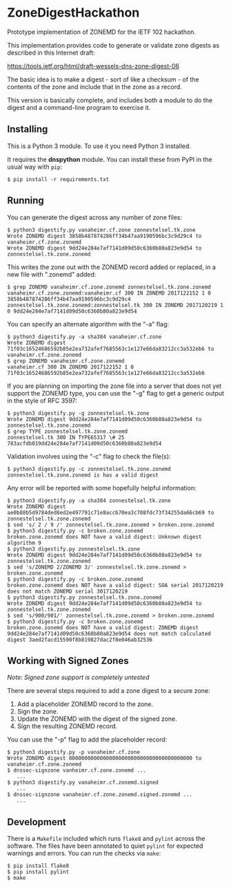 # ZoneDigestHackathon
Prototype implementation of ZONEMD for the IETF 102 hackathon.

This implementation provides code to generate or validate zone digests
as described in this Internet draft:

https://tools.ietf.org/html/draft-wessels-dns-zone-digest-06

The basic idea is to make a digest - sort of like a checksum - of the
contents of the zone and include that in the zone as a record.

This version is basically complete, and includes both a module to do
the digest and a command-line program to exercise it.

## Installing

This is a Python 3 module. To use it you need Python 3 installed.

It requires the **dnspython** module. You can install
these from PyPI in the usual way with `pip`:

```
$ pip install -r requirements.txt
```

## Running

You can generate the digest across any number of zone files:

```
$ python3 digestify.py vanaheimr.cf.zone zonnestelsel.tk.zone
Wrote ZONEMD digest 3858b487874286ff34b47aa9190596bc3c9d29c4 to vanaheimr.cf.zone.zonemd
Wrote ZONEMD digest 9dd24e284e7af7141d09d50c6360b80a823e9d54 to zonnestelsel.tk.zone.zonemd
```

This writes the zone out with the ZONEMD record added or replaced, in
a new file with ".zonemd" added:

```
$ grep ZONEMD vanaheimr.cf.zone.zonemd zonnestelsel.tk.zone.zonemd
vanaheimr.cf.zone.zonemd:vanaheimr.cf 300 IN ZONEMD 2017122152 1 0 3858b487874286ff34b47aa9190596bc3c9d29c4
zonnestelsel.tk.zone.zonemd:zonnestelsel.tk 300 IN ZONEMD 2017120219 1 0 9dd24e284e7af7141d09d50c6360b80a823e9d54
```

You can specify an alternate algorithm with the "-a" flag:

```
$ python3 digestify.py -a sha384 vanaheimr.cf.zone
Wrote ZONEMD digest 71f03c16524686592b85e2ea732afef7685563c1e127e66da83212cc3a532eb6 to vanaheimr.cf.zone.zonemd
$ grep ZONEMD vanaheimr.cf.zone.zonemd
vanaheimr.cf 300 IN ZONEMD 2017122152 1 0 71f03c16524686592b85e2ea732afef7685563c1e127e66da83212cc3a532eb6
```

If you are planning on importing the zone file into a server that does
not yet support the ZONEMD type, you can use the "-g" flag to get a
generic output in the style of RFC 3597:

```
$ python3 digestify.py -g zonnestelsel.tk.zone
Wrote ZONEMD digest 9dd24e284e7af7141d09d50c6360b80a823e9d54 to zonnestelsel.tk.zone.zonemd
$ grep TYPE zonnestelsel.tk.zone.zonemd
zonnestelsel.tk 300 IN TYPE65317 \# 25 783acfdb019dd24e284e7af7141d09d50c6360b80a823e9d54
```

Validation involves using the "-c" flag to check the file(s):

```
$ python3 digestify.py -c zonnestelsel.tk.zone.zonemd
zonnestelsel.tk.zone.zonemd is has a valid digest
```

Any error will be reported with some hopefully helpful information:

```
$ python3 digestify.py -a sha384 zonnestelsel.tk.zone
Wrote ZONEMD digest ae0b88b5d9784ded8ed2e497791c71e8accb70ea3c708fdc73f34255da66cb69 to zonnestelsel.tk.zone.zonemd
$ sed 's/ 2 / 9 /' zonnestelsel.tk.zone.zonemd > broken.zone.zonemd
$ python3 digestify.py -c broken.zone.zonemd
broken.zone.zonemd does NOT have a valid digest: Unknown digest algorithm 9
$ python3 digestify.py zonnestelsel.tk.zone
Wrote ZONEMD digest 9dd24e284e7af7141d09d50c6360b80a823e9d54 to zonnestelsel.tk.zone.zonemd
$ sed 's/ZONEMD 2/ZONEMD 3/' zonnestelsel.tk.zone.zonemd > broken.zone.zonemd
$ python3 digestify.py -c broken.zone.zonemd
broken.zone.zonemd does NOT have a valid digest: SOA serial 2017120219 does not match ZONEMD serial 3017120219
$ python3 digestify.py zonnestelsel.tk.zone.zonemd
Wrote ZONEMD digest 9dd24e284e7af7141d09d50c6360b80a823e9d54 to zonnestelsel.tk.zone.zonemd
$ sed 's/900/901/' zonnestelsel.tk.zone.zonemd > broken.zone.zonemd
$ python3 digestify.py -c broken.zone.zonemd
broken.zone.zonemd does NOT have a valid digest: ZONEMD digest 9dd24e284e7af7141d09d50c6360b80a823e9d54 does not match calculated digest 3aed2facd15590f8b819827dac2f8e046ab32536
```

## Working with Signed Zones

_Note: Signed zone support is completely untested_

There are several steps required to add a zone digest to a secure zone:

1. Add a placeholder ZONEMD record to the zone.
2. Sign the zone.
3. Update the ZONEMD with the digest of the signed zone.
4. Sign the resulting ZONEMD record.

You can use the "-p" flag to add the placeholder record:

```
$ python3 digestify.py -p vanaheimr.cf.zone
Wrote ZONEMD digest 0000000000000000000000000000000000000000 to vanaheimr.cf.zone.zonemd
$ dnssec-signzone vanheimr.cf.zone.zonemd ...
   ...
$ python3 digestify.py vanaheimr.cf.zonemd.signed
   ...
$ dnssec-signzone vanaheimr.cf.zone.zonemd.signed.zonemd ...
   ...
```

## Development

There is a `Makefile` included which runs `flake8` and `pylint` across
the software. The files have been annotated to quiet `pylint` for
expected warnings and errors. You can run the checks via `make`:

```
$ pip install flake8
$ pip install pylint
$ make
```
